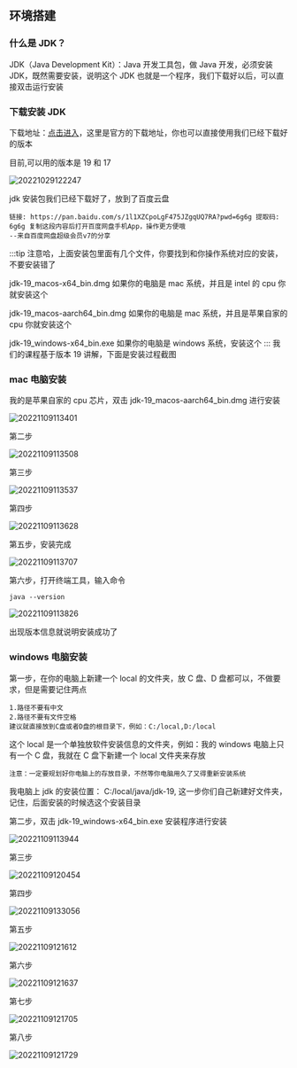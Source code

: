 ## 环境搭建

### 什么是 JDK？

JDK（Java Development Kit）：Java 开发工具包，做 Java 开发，必须安装 JDK，既然需要安装，说明这个 JDK 也就是一个程序，我们下载好以后，可以直接双击运行安装

### 下载安装 JDK

下载地址：[点击进入](https://www.oracle.com/cn/java/technologies/downloads/)，这里是官方的下载地址，你也可以直接使用我们已经下载好的版本

目前,可以用的版本是 19 和 17

![20221029122247](https://nodeing-com-1252923609.cos.ap-chengdu.myqcloud.com//document20221029122247.png)

jdk 安装包我们已经下载好了，放到了百度云盘

```
链接: https://pan.baidu.com/s/1l1XZCpoLgF475JZgqUQ7RA?pwd=6g6g 提取码: 6g6g 复制这段内容后打开百度网盘手机App，操作更方便哦
--来自百度网盘超级会员v7的分享
```

:::tip
注意哈，上面安装包里面有几个文件，你要找到和你操作系统对应的安装，不要安装错了

jdk-19_macos-x64_bin.dmg 如果你的电脑是 mac 系统，并且是 intel 的 cpu 你就安装这个

jdk-19_macos-aarch64_bin.dmg 如果你的电脑是 mac 系统，并且是苹果自家的 cpu 你就安装这个

jdk-19_windows-x64_bin.exe 如果你的电脑是 windows 系统，安装这个
:::
我们的课程基于版本 19 讲解，下面是安装过程截图

### mac 电脑安装

我的是苹果自家的 cpu 芯片，双击 jdk-19_macos-aarch64_bin.dmg 进行安装

![20221109113401](https://nodeing-com-1252923609.cos.ap-chengdu.myqcloud.com//document20221109113401.png)

第二步

![20221109113508](https://nodeing-com-1252923609.cos.ap-chengdu.myqcloud.com//document20221109113508.png)

第三步

![20221109113537](https://nodeing-com-1252923609.cos.ap-chengdu.myqcloud.com//document20221109113537.png)

第四步

![20221109113628](https://nodeing-com-1252923609.cos.ap-chengdu.myqcloud.com//document20221109113628.png)

第五步，安装完成

![20221109113707](https://nodeing-com-1252923609.cos.ap-chengdu.myqcloud.com//document20221109113707.png)

第六步，打开终端工具，输入命令

```
java --version
```

![20221109113826](https://nodeing-com-1252923609.cos.ap-chengdu.myqcloud.com//document20221109113826.png)

出现版本信息就说明安装成功了

### windows 电脑安装

第一步，在你的电脑上新建一个 local 的文件夹，放 C 盘、D 盘都可以，不做要求，但是需要记住两点

```
1.路径不要有中文
2.路径不要有文件空格
建议就直接放到C盘或者D盘的根目录下，例如：C:/local,D:/local
```

这个 local 是一个单独放软件安装信息的文件夹，例如：我的 windows 电脑上只有一个 C 盘，我就在 C 盘下新建一个 local 文件夹来存放

```
注意：一定要规划好你电脑上的存放目录，不然等你电脑用久了又得重新安装系统
```

我电脑上 jdk 的安装位置： C:/local/java/jdk-19, 这一步你们自己新建好文件夹，记住，后面安装的时候选这个安装目录

第二步，双击 jdk-19_windows-x64_bin.exe 安装程序进行安装

![20221109113944](https://nodeing-com-1252923609.cos.ap-chengdu.myqcloud.com//document20221109113944.png)

第三步

![20221109120454](https://nodeing-com-1252923609.cos.ap-chengdu.myqcloud.com//document20221109120454.png)

第四步

![20221109133056](https://nodeing-com-1252923609.cos.ap-chengdu.myqcloud.com//document20221109133056.png)

第五步

![20221109121612](https://nodeing-com-1252923609.cos.ap-chengdu.myqcloud.com//document20221109121612.png)

第六步

![20221109121637](https://nodeing-com-1252923609.cos.ap-chengdu.myqcloud.com//document20221109121637.png)

第七步

![20221109121705](https://nodeing-com-1252923609.cos.ap-chengdu.myqcloud.com//document20221109121705.png)

第八步

![20221109121729](https://nodeing-com-1252923609.cos.ap-chengdu.myqcloud.com//document20221109121729.png)
